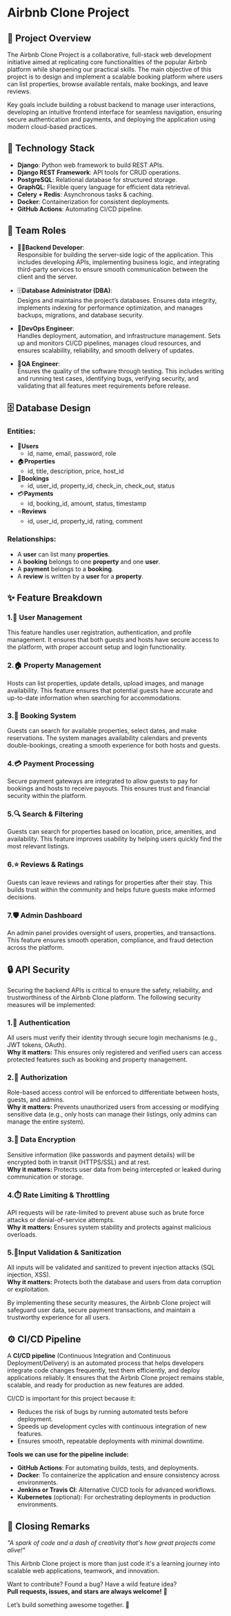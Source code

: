 # Airbnb Clone Project  

## 📖 Project Overview

The Airbnb Clone Project is a collaborative, full-stack web development initiative aimed at replicating core functionalities of the popular Airbnb platform while sharpening our practical skills. The main objective of this project is to design and implement a scalable booking platform where users can list properties, browse available rentals, make bookings, and leave reviews.

 Key goals include building a robust backend to manage user interactions, developing an intuitive frontend interface for seamless navigation, ensuring secure authentication and payments, and deploying the application using modern cloud-based practices.

 ## 🧰 Technology Stack
- **Django**: Python web framework to build REST APIs.
- **Django REST Framework**: API tools for CRUD operations.
- **PostgreSQL**: Relational database for structured storage.
- **GraphQL**: Flexible query language for efficient data retrieval.
- **Celery + Redis**: Asynchronous tasks & caching.
- **Docker**: Containerization for consistent deployments.
- **GitHub Actions**: Automating CI/CD pipeline.


## 👥 Team Roles  

- 👨‍💻**Backend Developer**:  
  Responsible for building the server-side logic of the application. This includes developing APIs, implementing business logic, and integrating third-party services to ensure smooth communication between the client and the server.

-  🗄️**Database Administrator (DBA)**:  
  Designs and maintains the project’s databases. Ensures data integrity, implements indexing for performance optimization, and manages backups, migrations, and database security.

- 🚀**DevOps Engineer**:  
  Handles deployment, automation, and infrastructure management. Sets up and monitors CI/CD pipelines, manages cloud resources, and ensures scalability, reliability, and smooth delivery of updates.

- 🧪**QA Engineer**:  
  Ensures the quality of the software through testing. This includes writing and running test cases, identifying bugs, verifying security, and validating that all features meet requirements before release.


## 🗄️ Database Design
### Entities:
- 👤**Users**
  - id, name, email, password, role
- 🏠**Properties**
  - id, title, description, price, host_id
- 📅**Bookings**
  - id, user_id, property_id, check_in, check_out, status
- 💳**Payments**
  - id, booking_id, amount, status, timestamp
- ⭐**Reviews**
  - id, user_id, property_id, rating, comment

### Relationships:
- A **user** can list many **properties**.
- A **booking** belongs to one **property** and one **user**.
- A **payment** belongs to a **booking**.
- A **review** is written by a **user** for a **property**.

##  ✨ Feature Breakdown

### 1.👤 User Management  
This feature handles user registration, authentication, and profile management. It ensures that both guests and hosts have secure access to the platform, with proper account setup and login functionality.  

### 2.🏠 Property Management  
Hosts can list properties, update details, upload images, and manage availability. This feature ensures that potential guests have accurate and up-to-date information when searching for accommodations.  

### 3.📅 Booking System  
Guests can search for available properties, select dates, and make reservations. The system manages availability calendars and prevents double-bookings, creating a smooth experience for both hosts and guests.  

### 4.💳 Payment Processing  
Secure payment gateways are integrated to allow guests to pay for bookings and hosts to receive payouts. This ensures trust and financial security within the platform.  

### 5.🔍 Search & Filtering  
Guests can search for properties based on location, price, amenities, and availability. This feature improves usability by helping users quickly find the most relevant listings.  

### 6.⭐ Reviews & Ratings  
Guests can leave reviews and ratings for properties after their stay. This builds trust within the community and helps future guests make informed decisions.  

### 7.🛡️ Admin Dashboard  
An admin panel provides oversight of users, properties, and transactions. This feature ensures smooth operation, compliance, and fraud detection across the platform.  


## 🔒 API Security

Securing the backend APIs is critical to ensure the safety, reliability, and trustworthiness of the Airbnb Clone platform. The following security measures will be implemented:  

### 1.🔑 Authentication  
All users must verify their identity through secure login mechanisms (e.g., JWT tokens, OAuth).  
**Why it matters:** This ensures only registered and verified users can access protected features such as booking and property management.  

### 2.🛂 Authorization  
Role-based access control will be enforced to differentiate between hosts, guests, and admins.  
**Why it matters:** Prevents unauthorized users from accessing or modifying sensitive data (e.g., only hosts can manage their listings, only admins can manage the entire system).  

### 3.🔐 Data Encryption  
Sensitive information (like passwords and payment details) will be encrypted both in transit (HTTPS/SSL) and at rest.  
**Why it matters:** Protects user data from being intercepted or leaked during communication or storage.  

### 4.⏱️ Rate Limiting & Throttling  
API requests will be rate-limited to prevent abuse such as brute force attacks or denial-of-service attempts.  
**Why it matters:** Ensures system stability and protects against malicious overloads.  

### 5.🧹Input Validation & Sanitization  
All inputs will be validated and sanitized to prevent injection attacks (SQL injection, XSS).  
**Why it matters:** Protects both the database and users from data corruption or exploitation.  

By implementing these security measures, the Airbnb Clone project will safeguard user data, secure payment transactions, and maintain a trustworthy experience for all users.  


## ⚙️ CI/CD Pipeline

A **CI/CD pipeline** (Continuous Integration and Continuous Deployment/Delivery) is an automated process that helps developers integrate code changes frequently, test them efficiently, and deploy applications reliably. It ensures that the Airbnb Clone project remains stable, scalable, and ready for production as new features are added.

CI/CD is important for this project because it:
- Reduces the risk of bugs by running automated tests before deployment.  
- Speeds up development cycles with continuous integration of new features.  
- Ensures smooth, repeatable deployments with minimal downtime.  

**Tools we can use for the pipeline include:**
- **GitHub Actions**: For automating builds, tests, and deployments.  
- **Docker**: To containerize the application and ensure consistency across environments.  
- **Jenkins or Travis CI**: Alternative CI/CD tools for advanced workflows.  
- **Kubernetes** (optional): For orchestrating deployments in production environments.  


## 🎉 Closing Remarks  

*"A spark of code and a dash of creativity  that's how great projects come alive!"*  

This Airbnb Clone project is more than just code it's a learning journey into scalable web applications, teamwork, and innovation.  

Want to contribute? Found a bug? Have a wild feature idea?  
**Pull requests, issues, and stars are always welcome!** 🌟  

Let’s build something awesome together. 🚀



